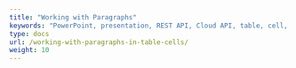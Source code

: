 ```yaml
---
title: "Working with Paragraphs"
keywords: "PowerPoint, presentation, REST API, Cloud API, table, cell, table cell, text, paragraph"
type: docs
url: /working-with-paragraphs-in-table-cells/
weight: 10
---
```

